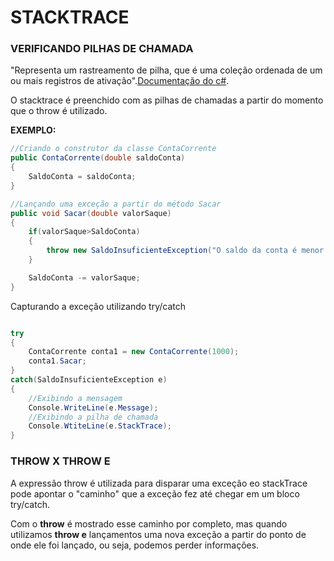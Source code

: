 # STACKTRACE

### VERIFICANDO PILHAS DE CHAMADA

"Representa um rastreamento de pilha, que é uma coleção ordenada de um ou mais registros de ativação".[Documentação do c#](https://docs.microsoft.com/pt-br/dotnet/api/system.diagnostics.stacktrace?view=net-6.0).

O stacktrace é preenchido com as pilhas de chamadas a partir do momento que o throw é utilizado.

**EXEMPLO:**

```csharp
//Criando o construtor da classe ContaCorrente
public ContaCorrente(double saldoConta)
{
    SaldoConta = saldoConta;
}

//Lançando uma exceção a partir do método Sacar
public void Sacar(double valorSaque)
{
    if(valorSaque>SaldoConta)
    {
        throw new SaldoInsuficienteException("O saldo da conta é menor que o saque",nameof(valorSaque));
    }

    SaldoConta -= valorSaque;
}

```

Capturando a exceção utilizando try/catch
```csharp

try
{
    ContaCorrente conta1 = new ContaCorrente(1000);
    conta1.Sacar;
}
catch(SaldoInsuficienteException e)
{
    //Exibindo a mensagem
    Console.WriteLine(e.Message);
    //Exibindo a pilha de chamada
    Console.WtiteLine(e.StackTrace);
}

```

### THROW X THROW E

A expressão throw é utilizada para disparar uma exceção eo stackTrace pode apontar o "caminho" que a exceção fez até chegar em um bloco try/catch.


Com o **throw** é mostrado esse caminho por completo, mas quando utilizamos **throw e** lançamentos uma nova exceção a partir do ponto de onde ele foi lançado, ou seja, podemos perder informações.